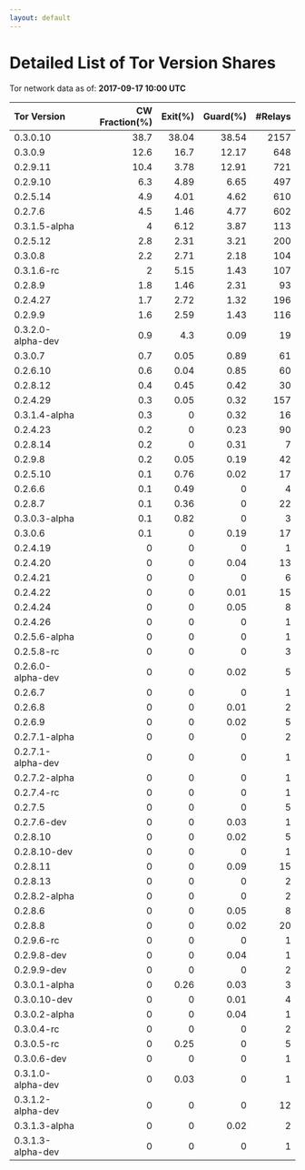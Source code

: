 ```yaml
---
layout: default
---
```



# Detailed List of Tor Version Shares

Tor network data as of: **2017-09-17 10:00 UTC**

| Tor Version       |   CW Fraction(%) |   Exit(%) |   Guard(%) |   #Relays |
|:------------------|-----------------:|----------:|-----------:|----------:|
| 0.3.0.10          |             38.7 |     38.04 |      38.54 |      2157 |
| 0.3.0.9           |             12.6 |     16.7  |      12.17 |       648 |
| 0.2.9.11          |             10.4 |      3.78 |      12.91 |       721 |
| 0.2.9.10          |              6.3 |      4.89 |       6.65 |       497 |
| 0.2.5.14          |              4.9 |      4.01 |       4.62 |       610 |
| 0.2.7.6           |              4.5 |      1.46 |       4.77 |       602 |
| 0.3.1.5-alpha     |              4   |      6.12 |       3.87 |       113 |
| 0.2.5.12          |              2.8 |      2.31 |       3.21 |       200 |
| 0.3.0.8           |              2.2 |      2.71 |       2.18 |       104 |
| 0.3.1.6-rc        |              2   |      5.15 |       1.43 |       107 |
| 0.2.8.9           |              1.8 |      1.46 |       2.31 |        93 |
| 0.2.4.27          |              1.7 |      2.72 |       1.32 |       196 |
| 0.2.9.9           |              1.6 |      2.59 |       1.43 |       116 |
| 0.3.2.0-alpha-dev |              0.9 |      4.3  |       0.09 |        19 |
| 0.3.0.7           |              0.7 |      0.05 |       0.89 |        61 |
| 0.2.6.10          |              0.6 |      0.04 |       0.85 |        60 |
| 0.2.8.12          |              0.4 |      0.45 |       0.42 |        30 |
| 0.2.4.29          |              0.3 |      0.05 |       0.32 |       157 |
| 0.3.1.4-alpha     |              0.3 |      0    |       0.32 |        16 |
| 0.2.4.23          |              0.2 |      0    |       0.23 |        90 |
| 0.2.8.14          |              0.2 |      0    |       0.31 |         7 |
| 0.2.9.8           |              0.2 |      0.05 |       0.19 |        42 |
| 0.2.5.10          |              0.1 |      0.76 |       0.02 |        17 |
| 0.2.6.6           |              0.1 |      0.49 |       0    |         4 |
| 0.2.8.7           |              0.1 |      0.36 |       0    |        22 |
| 0.3.0.3-alpha     |              0.1 |      0.82 |       0    |         3 |
| 0.3.0.6           |              0.1 |      0    |       0.19 |        17 |
| 0.2.4.19          |              0   |      0    |       0    |         1 |
| 0.2.4.20          |              0   |      0    |       0.04 |        13 |
| 0.2.4.21          |              0   |      0    |       0    |         6 |
| 0.2.4.22          |              0   |      0    |       0.01 |        15 |
| 0.2.4.24          |              0   |      0    |       0.05 |         8 |
| 0.2.4.26          |              0   |      0    |       0    |         1 |
| 0.2.5.6-alpha     |              0   |      0    |       0    |         1 |
| 0.2.5.8-rc        |              0   |      0    |       0    |         3 |
| 0.2.6.0-alpha-dev |              0   |      0    |       0.02 |         5 |
| 0.2.6.7           |              0   |      0    |       0    |         1 |
| 0.2.6.8           |              0   |      0    |       0.01 |         2 |
| 0.2.6.9           |              0   |      0    |       0.02 |         5 |
| 0.2.7.1-alpha     |              0   |      0    |       0    |         2 |
| 0.2.7.1-alpha-dev |              0   |      0    |       0    |         1 |
| 0.2.7.2-alpha     |              0   |      0    |       0    |         1 |
| 0.2.7.4-rc        |              0   |      0    |       0    |         1 |
| 0.2.7.5           |              0   |      0    |       0    |         5 |
| 0.2.7.6-dev       |              0   |      0    |       0.03 |         1 |
| 0.2.8.10          |              0   |      0    |       0.02 |         5 |
| 0.2.8.10-dev      |              0   |      0    |       0    |         1 |
| 0.2.8.11          |              0   |      0    |       0.09 |        15 |
| 0.2.8.13          |              0   |      0    |       0    |         2 |
| 0.2.8.2-alpha     |              0   |      0    |       0    |         2 |
| 0.2.8.6           |              0   |      0    |       0.05 |         8 |
| 0.2.8.8           |              0   |      0    |       0.02 |        20 |
| 0.2.9.6-rc        |              0   |      0    |       0    |         1 |
| 0.2.9.8-dev       |              0   |      0    |       0.04 |         1 |
| 0.2.9.9-dev       |              0   |      0    |       0    |         2 |
| 0.3.0.1-alpha     |              0   |      0.26 |       0.03 |         3 |
| 0.3.0.10-dev      |              0   |      0    |       0.01 |         4 |
| 0.3.0.2-alpha     |              0   |      0    |       0.04 |         1 |
| 0.3.0.4-rc        |              0   |      0    |       0    |         2 |
| 0.3.0.5-rc        |              0   |      0.25 |       0    |         5 |
| 0.3.0.6-dev       |              0   |      0    |       0    |         1 |
| 0.3.1.0-alpha-dev |              0   |      0.03 |       0    |         1 |
| 0.3.1.2-alpha-dev |              0   |      0    |       0    |        12 |
| 0.3.1.3-alpha     |              0   |      0    |       0.02 |         2 |
| 0.3.1.3-alpha-dev |              0   |      0    |       0    |         1 |